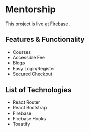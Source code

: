 # Mentorship

This project is live at [Firebase](https://independent-service-prov-d3211.web.app/).

## Features & Functionality

* Courses
* Accessible Fee
* Blogs
* Easy Login/Register
* Secured Checkout

## List of Technologies

* React Router
* React Bootstrap
* Firebase
* Firebase Hooks
* Toastify

